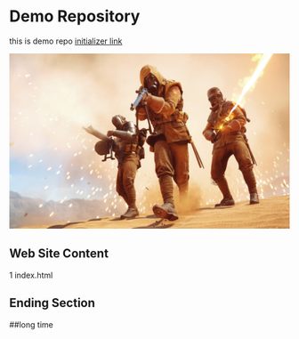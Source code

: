 # Demo Repository
this is demo repo
[initializer link](http://www.initializr.com/)

![](img.jpg)

## Web Site Content

1 index.html

## Ending Section 
##long time

